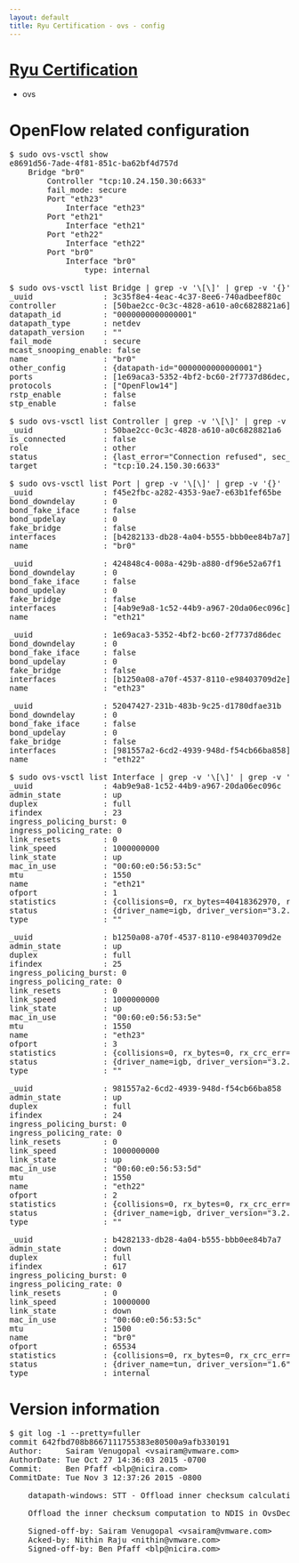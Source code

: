 ```yaml
---
layout: default
title: Ryu Certification - ovs - config
---
```

# [Ryu Certification](http://osrg.github.io/ryu/certification.html)
* ovs 

# OpenFlow related configuration
<pre>
$ sudo ovs-vsctl show
e8691d56-7ade-4f81-851c-ba62bf4d757d
    Bridge "br0"
        Controller "tcp:10.24.150.30:6633"
        fail_mode: secure
        Port "eth23"
            Interface "eth23"
        Port "eth21"
            Interface "eth21"
        Port "eth22"
            Interface "eth22"
        Port "br0"
            Interface "br0"
                type: internal

$ sudo ovs-vsctl list Bridge | grep -v '\[\]' | grep -v '{}'
_uuid               : 3c35f8e4-4eac-4c37-8ee6-740adbeef80c
controller          : [50bae2cc-0c3c-4828-a610-a0c6828821a6]
datapath_id         : "0000000000000001"
datapath_type       : netdev
datapath_version    : "<built-in>"
fail_mode           : secure
mcast_snooping_enable: false
name                : "br0"
other_config        : {datapath-id="0000000000000001"}
ports               : [1e69aca3-5352-4bf2-bc60-2f7737d86dec, 424848c4-008a-429b-a880-df96e52a67f1, 52047427-231b-483b-9c25-d1780dfae31b, f45e2fbc-a282-4353-9ae7-e63b1fef65be]
protocols           : ["OpenFlow14"]
rstp_enable         : false
stp_enable          : false

$ sudo ovs-vsctl list Controller | grep -v '\[\]' | grep -v '{}'
_uuid               : 50bae2cc-0c3c-4828-a610-a0c6828821a6
is_connected        : false
role                : other
status              : {last_error="Connection refused", sec_since_connect="17", sec_since_disconnect="0", state=BACKOFF}
target              : "tcp:10.24.150.30:6633"

$ sudo ovs-vsctl list Port | grep -v '\[\]' | grep -v '{}'
_uuid               : f45e2fbc-a282-4353-9ae7-e63b1fef65be
bond_downdelay      : 0
bond_fake_iface     : false
bond_updelay        : 0
fake_bridge         : false
interfaces          : [b4282133-db28-4a04-b555-bbb0ee84b7a7]
name                : "br0"

_uuid               : 424848c4-008a-429b-a880-df96e52a67f1
bond_downdelay      : 0
bond_fake_iface     : false
bond_updelay        : 0
fake_bridge         : false
interfaces          : [4ab9e9a8-1c52-44b9-a967-20da06ec096c]
name                : "eth21"

_uuid               : 1e69aca3-5352-4bf2-bc60-2f7737d86dec
bond_downdelay      : 0
bond_fake_iface     : false
bond_updelay        : 0
fake_bridge         : false
interfaces          : [b1250a08-a70f-4537-8110-e98403709d2e]
name                : "eth23"

_uuid               : 52047427-231b-483b-9c25-d1780dfae31b
bond_downdelay      : 0
bond_fake_iface     : false
bond_updelay        : 0
fake_bridge         : false
interfaces          : [981557a2-6cd2-4939-948d-f54cb66ba858]
name                : "eth22"

$ sudo ovs-vsctl list Interface | grep -v '\[\]' | grep -v '{}'
_uuid               : 4ab9e9a8-1c52-44b9-a967-20da06ec096c
admin_state         : up
duplex              : full
ifindex             : 23
ingress_policing_burst: 0
ingress_policing_rate: 0
link_resets         : 0
link_speed          : 1000000000
link_state          : up
mac_in_use          : "00:60:e0:56:53:5c"
mtu                 : 1550
name                : "eth21"
ofport              : 1
statistics          : {collisions=0, rx_bytes=40418362970, rx_crc_err=0, rx_dropped=0, rx_errors=0, rx_frame_err=0, rx_over_err=0, rx_packets=26984406, tx_bytes=0, tx_dropped=0, tx_errors=0, tx_packets=0}
status              : {driver_name=igb, driver_version="3.2.10-k", firmware_version="2.10-9"}
type                : ""

_uuid               : b1250a08-a70f-4537-8110-e98403709d2e
admin_state         : up
duplex              : full
ifindex             : 25
ingress_policing_burst: 0
ingress_policing_rate: 0
link_resets         : 0
link_speed          : 1000000000
link_state          : up
mac_in_use          : "00:60:e0:56:53:5e"
mtu                 : 1550
name                : "eth23"
ofport              : 3
statistics          : {collisions=0, rx_bytes=0, rx_crc_err=0, rx_dropped=0, rx_errors=0, rx_frame_err=0, rx_over_err=0, rx_packets=0, tx_bytes=5023417500, tx_dropped=0, tx_errors=0, tx_packets=3348945}
status              : {driver_name=igb, driver_version="3.2.10-k", firmware_version="2.10-9"}
type                : ""

_uuid               : 981557a2-6cd2-4939-948d-f54cb66ba858
admin_state         : up
duplex              : full
ifindex             : 24
ingress_policing_burst: 0
ingress_policing_rate: 0
link_resets         : 0
link_speed          : 1000000000
link_state          : up
mac_in_use          : "00:60:e0:56:53:5d"
mtu                 : 1550
name                : "eth22"
ofport              : 2
statistics          : {collisions=0, rx_bytes=0, rx_crc_err=0, rx_dropped=0, rx_errors=0, rx_frame_err=0, rx_over_err=0, rx_packets=0, tx_bytes=28350339166, tx_dropped=0, tx_errors=0, tx_packets=18917273}
status              : {driver_name=igb, driver_version="3.2.10-k", firmware_version="2.10-9"}
type                : ""

_uuid               : b4282133-db28-4a04-b555-bbb0ee84b7a7
admin_state         : down
duplex              : full
ifindex             : 617
ingress_policing_burst: 0
ingress_policing_rate: 0
link_resets         : 0
link_speed          : 10000000
link_state          : down
mac_in_use          : "00:60:e0:56:53:5c"
mtu                 : 1500
name                : "br0"
ofport              : 65534
statistics          : {collisions=0, rx_bytes=0, rx_crc_err=0, rx_dropped=0, rx_errors=0, rx_frame_err=0, rx_over_err=0, rx_packets=0, tx_bytes=0, tx_dropped=0, tx_errors=0, tx_packets=0}
status              : {driver_name=tun, driver_version="1.6", firmware_version="N/A"}
type                : internal
</pre>

# Version information
<pre>
$ git log -1 --pretty=fuller
commit 642fbd708b8667111755383e80500a9afb330191
Author:     Sairam Venugopal &lt;vsairam@vmware.com&gt;
AuthorDate: Tue Oct 27 14:36:03 2015 -0700
Commit:     Ben Pfaff &lt;blp@nicira.com&gt;
CommitDate: Tue Nov 3 12:37:26 2015 -0800

    datapath-windows: STT - Offload inner checksum calculation
    
    Offload the inner checksum computation to NDIS in OvsDecapStt function.
    
    Signed-off-by: Sairam Venugopal &lt;vsairam@vmware.com&gt;
    Acked-by: Nithin Raju &lt;nithin@vmware.com&gt;
    Signed-off-by: Ben Pfaff &lt;blp@nicira.com&gt;
</pre>
